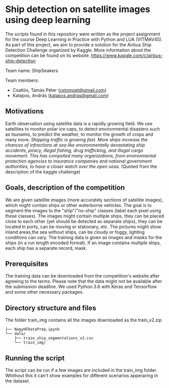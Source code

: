 # Ship detection on satellite images using deep learning
The scripts found in this repository were written as the project assignment for the course Deep Learning in Practice with Python and LUA (VITMAV45). As part of this project, we aim to provide a solution for the Airbus Ship Detection Challenge organized by Kaggle. More information about the competition can be found on its website: https://www.kaggle.com/c/airbus-ship-detection

Team name: ShipSeakers

Team members:
* Csatlós, Tamás Péter (cstompet@gmail.com)
* Kalapos, András (kalapos.andras@gmail.com)


## Motivations
Earth observation using satellite data is a rapidly growing field. We use satellites to monitor polar ice caps, to detect environmental disasters such as tsunamis, to predict the weather, to monitor the growth of crops and many more. 
*Shipping traffic is growing fast. More ships increase the chances of infractions at sea like environmentally devastating ship accidents, piracy, illegal fishing, drug trafficking, and illegal cargo movement. This has compelled many organizations, from environmental protection agencies to insurance companies and national government authorities, to have a closer watch over the open seas.* (Quoted from the description of the kaggle challenge)

## Goals, description of the competition
We are given satellite images (more accurately sections of satellite images), which might contain ships or other waterborne vehicles. The goal is to segment the images to the "ship"/"no-ship" classes (label each pixel using these classes). The images might contain multiple ships, they can be placed close to each other (yet should be detected as separate ships), they can be located in ports, can be moving or stationary, etc. The pictures might show inland areas,the sea without ships, can be cloudy or foggy, lighting conditions can vary. 
The training data is given as images and masks for the ships (in a run length encoded format). If an image contains multiple ships, each ship has a separate record, mask. 

## Prerequisites
The training data can be downloaded from the competition's website after agreeing to the terms. Please note that the data might not be available after the submission deadline. 
We used Python 3.6 with Keras and Tensorflow and some other necessary packages. 

## Directory structure and files
The folder train_img contains all the images downloaded as the train_v2.zip
```
├── NagyHFDataPrep.ipynb
└── data/
    ├── train_ship_segmentations_v2.csv
    └── train_img/
```

## Running the script
The script can be run if a few images are included in the train_img folder. Whithout this it can't show examples for different scenarios apperaring in the dataset. 
